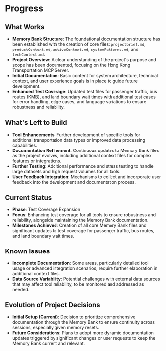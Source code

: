# Progress

## What Works
- **Memory Bank Structure**: The foundational documentation structure has been established with the creation of core files: `projectbrief.md`, `productContext.md`, `activeContext.md`, `systemPatterns.md`, and `techContext.md`.
- **Project Overview**: A clear understanding of the project's purpose and scope has been documented, focusing on the Hong Kong Transportation MCP Server.
- **Initial Documentation**: Basic content for system architecture, technical context, and user experience goals is in place to guide future development.
- **Enhanced Test Coverage**: Updated test files for passenger traffic, bus routes (KMB), and land boundary wait times with additional test cases for error handling, edge cases, and language variations to ensure robustness and reliability.

## What's Left to Build
- **Tool Enhancements**: Further development of specific tools for additional transportation data types or improved data processing capabilities.
- **Documentation Refinement**: Continuous updates to Memory Bank files as the project evolves, including additional context files for complex features or integrations.
- **Further Testing**: Additional performance and stress testing to handle large datasets and high request volumes for all tools.
- **User Feedback Integration**: Mechanisms to collect and incorporate user feedback into the development and documentation process.

## Current Status
- **Phase**: Test Coverage Expansion
- **Focus**: Enhancing test coverage for all tools to ensure robustness and reliability, alongside maintaining the Memory Bank documentation.
- **Milestones Achieved**: Creation of all core Memory Bank files and significant updates to test coverage for passenger traffic, bus routes, and land boundary wait times.

## Known Issues
- **Incomplete Documentation**: Some areas, particularly detailed tool usage or advanced integration scenarios, require further elaboration in additional context files.
- **Data Source Variability**: Potential challenges with external data sources that may affect tool reliability, to be monitored and addressed as needed.

## Evolution of Project Decisions
- **Initial Setup (Current)**: Decision to prioritize comprehensive documentation through the Memory Bank to ensure continuity across sessions, especially given memory resets.
- **Future Considerations**: Plans to adopt more dynamic documentation updates triggered by significant changes or user requests to keep the Memory Bank current and relevant.
